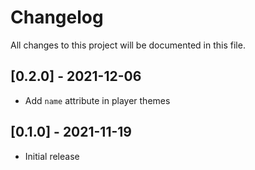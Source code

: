 # Changelog
All changes to this project will be documented in this file.

## [0.2.0] - 2021-12-06
- Add `name` attribute in player themes

## [0.1.0] - 2021-11-19
- Initial release